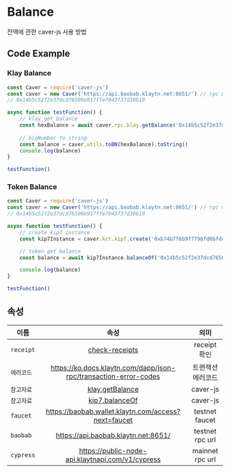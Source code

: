# Balance
 잔액에 관한 caver-js 사용 방법

## Code Example
### Klay Balance
```javascript
const Caver = require('caver-js')
const caver = new Caver('https://api.baobab.klaytn.net:8651/') // rpc url
// 0x14b5c52f2e37dcd76509e917ffe7043f37d30b19

async function testFunction() {
    // klay get balance
    const hexBalance = await caver.rpc.klay.getBalance('0x14b5c52f2e37dcd76509e917ffe7043f37d30b19')
    
    // bigNumber to string
    const balance = caver.utils.toBN(hexBalance).toString()
    console.log(balance)
}

testFunction()
```

### Token Balance
```javascript
const Caver = require('caver-js')
const caver = new Caver('https://api.baobab.klaytn.net:8651/') // rpc url
// 0x14b5c52f2e37dcd76509e917ffe7043f37d30b19

async function testFunction() {
    // create kip7 instance
    const kip7Instance = caver.kct.kip7.create('0xb74b7f6b977798fd0bfdea0242ddf58540b55429')

    // token get balance
    const balance = await kip7Instance.balanceOf('0x14b5c52f2e37dcd76509e917ffe7043f37d30b19')

    console.log(balance)
}

testFunction()
```

## 속성
이름 | 속성 | 의미
--- | :---: | :---:
`receipt` | [check-receipts](https://ko.docs.klaytn.com/dapp/sdk/caver-js/getting-started#checking-receipts) | receipt 확인
`에러코드` | https://ko.docs.klaytn.com/dapp/json-rpc/transaction-error-codes | 트랜잭션 에러코드
`참고자료` | [klay.getBalance](https://ko.docs.klaytn.com/dapp/sdk/caver-js/api-references/caver.rpc/klay#caver-rpc-klay-getbalance) | caver-js
`참고자료` | [kip7.balanceOf](https://ko.docs.klaytn.com/dapp/sdk/caver-js/api-references/caver.kct/kip7#kip7-balanceof) | caver-js
`faucet` | https://baobab.wallet.klaytn.com/access?next=faucet | testnet faucet
`baobab` | https://api.baobab.klaytn.net:8651/ | testnet rpc url
`cypress` | https://public-node-api.klaytnapi.com/v1/cypress | mainnet rpc url
